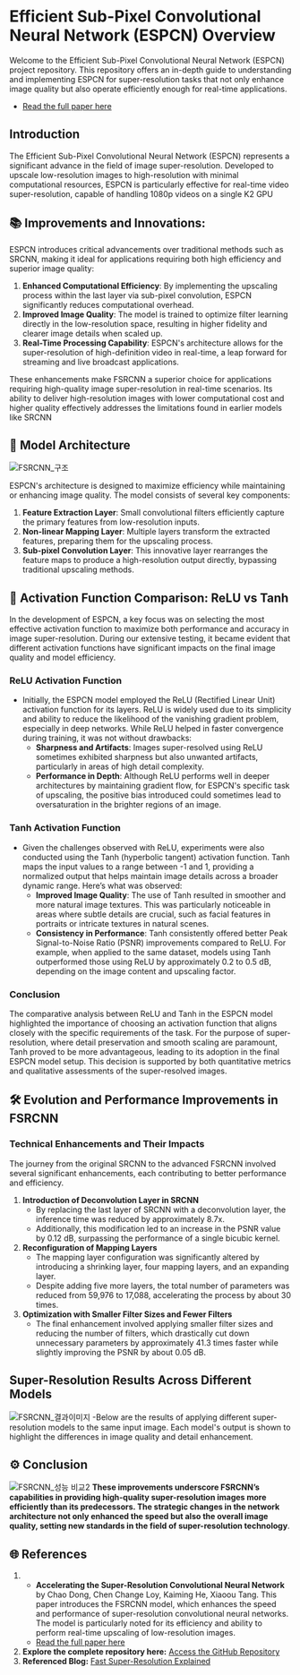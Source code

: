 # Efficient Sub-Pixel Convolutional Neural Network (ESPCN) Overview
Welcome to the Efficient Sub-Pixel Convolutional Neural Network (ESPCN) project repository. This repository offers an in-depth guide to understanding and implementing ESPCN for super-resolution tasks that not only enhance image quality but also operate efficiently enough for real-time applications.
  - [Read the full paper here](https://arxiv.org/pdf/1609.05158)

## Introduction
The Efficient Sub-Pixel Convolutional Neural Network (ESPCN) represents a significant advance in the field of image super-resolution. Developed to upscale low-resolution images to high-resolution with minimal computational resources, ESPCN is particularly effective for real-time video super-resolution, capable of handling 1080p videos on a single K2 GPU

## 📚 Improvements and Innovations:
ESPCN introduces critical advancements over traditional methods such as SRCNN, making it ideal for applications requiring both high efficiency and superior image quality:
1. **Enhanced Computational Efficiency**: By implementing the upscaling process within the last layer via sub-pixel convolution, ESPCN significantly reduces computational overhead.
2. **Improved Image Quality**: The model is trained to optimize filter learning directly in the low-resolution space, resulting in higher fidelity and clearer image details when scaled up.
3.  **Real-Time Processing Capability**: ESPCN's architecture allows for the super-resolution of high-definition video in real-time, a leap forward for streaming and live broadcast applications.

These enhancements make FSRCNN a superior choice for applications requiring high-quality image super-resolution in real-time scenarios. Its ability to deliver high-resolution images with lower computational cost and higher quality effectively addresses the limitations found in earlier models like SRCNN


## 🌟 Model Architecture
![FSRCNN_구조](https://github.com/user-attachments/assets/2f0f9107-4eb4-443a-accf-f34e7d648129)

ESPCN's architecture is designed to maximize efficiency while maintaining or enhancing image quality. The model consists of several key components:
1. **Feature Extraction Layer**: Small convolutional filters efficiently capture the primary features from low-resolution inputs.
2. **Non-linear Mapping Layer**: Multiple layers transform the extracted features, preparing them for the upscaling process.
3. **Sub-pixel Convolution Layer**: This innovative layer rearranges the feature maps to produce a high-resolution output directly, bypassing traditional upscaling methods.

## 🔄 Activation Function Comparison: ReLU vs Tanh
In the development of ESPCN, a key focus was on selecting the most effective activation function to maximize both performance and accuracy in image super-resolution. During our extensive testing, it became evident that different activation functions have significant impacts on the final image quality and model efficiency.
### ReLU Activation Function
  - Initially, the ESPCN model employed the ReLU (Rectified Linear Unit) activation function for its layers. ReLU is widely used due to its simplicity and ability to reduce the likelihood of the vanishing gradient problem, especially in deep networks. While ReLU helped in faster convergence during training, it was not without drawbacks:
    - **Sharpness and Artifacts**: Images super-resolved using ReLU sometimes exhibited sharpness but also unwanted artifacts, particularly in areas of high detail complexity.
    - **Performance in Depth**: Although ReLU performs well in deeper architectures by maintaining gradient flow, for ESPCN's specific task of upscaling, the positive bias introduced could sometimes lead to oversaturation in the brighter regions of an image. 

### Tanh Activation Function
  - Given the challenges observed with ReLU, experiments were also conducted using the Tanh (hyperbolic tangent) activation function. Tanh maps the input values to a range between -1 and 1, providing a normalized output that helps maintain image details across a broader dynamic range. Here’s what was observed:
    - **Improved Image Quality**: The use of Tanh resulted in smoother and more natural image textures. This was particularly noticeable in areas where subtle details are crucial, such as facial features in portraits or intricate textures in natural scenes.
    - **Consistency in Performance**: Tanh consistently offered better Peak Signal-to-Noise Ratio (PSNR) improvements compared to ReLU. For example, when applied to the same dataset, models using Tanh outperformed those using ReLU by approximately 0.2 to 0.5 dB, depending on the image content and upscaling factor.
### Conclusion
The comparative analysis between ReLU and Tanh in the ESPCN model highlighted the importance of choosing an activation function that aligns closely with the specific requirements of the task. For the purpose of super-resolution, where detail preservation and smooth scaling are paramount, Tanh proved to be more advantageous, leading to its adoption in the final ESPCN model setup. This decision is supported by both quantitative metrics and qualitative assessments of the super-resolved images.

## 🛠️ Evolution and Performance Improvements in FSRCNN

### Technical Enhancements and Their Impacts
The journey from the original SRCNN to the advanced FSRCNN involved several significant enhancements, each contributing to better performance and efficiency.
1. **Introduction of Deconvolution Layer in SRCNN**
    - By replacing the last layer of SRCNN with a deconvolution layer, the inference time was reduced by     approximately 8.7x.
    - Additionally, this modification led to an increase in the PSNR value by 0.12 dB, surpassing the performance of a single bicubic kernel.
2. **Reconfiguration of Mapping Layers**
    - The mapping layer configuration was significantly altered by introducing a shrinking layer, four mapping layers, and an expanding layer.
    - Despite adding five more layers, the total number of parameters was reduced from 59,976 to 17,088, accelerating the process by about 30 times.
3. **Optimization with Smaller Filter Sizes and Fewer Filters**
    - The final enhancement involved applying smaller filter sizes and reducing the number of filters, which drastically cut down unnecessary parameters by approximately 41.3 times faster while slightly improving the PSNR by about 0.05 dB.

## Super-Resolution Results Across Different Models
![FSRCNN_결과이미지](https://github.com/user-attachments/assets/0f58683c-7f05-4a27-aee5-baf65689a4b8)
   -Below are the results of applying different super-resolution models to the same input image. Each model's output is shown to highlight the differences in image quality and detail enhancement.

  
## ⚙️ Conclusion
![FSRCNN_성능 비교2](https://github.com/user-attachments/assets/ee9cd556-6bec-4230-92d9-5313eea32c18)
**These improvements underscore FSRCNN’s capabilities in providing high-quality super-resolution images more efficiently than its predecessors. The strategic changes in the network architecture not only enhanced the speed but also the overall image quality, setting new standards in the field of super-resolution technology**.

## 🌐 References

1. - **Accelerating the Super-Resolution Convolutional Neural Network** by Chao Dong, Chen Change Loy, Kaiming He, Xiaoou Tang. This paper introduces the FSRCNN model, which enhances the speed and performance of super-resolution convolutional neural networks. The model is particularly noted for its efficiency and ability to perform real-time upscaling of low-resolution images.
    - [Read the full paper here](https://arxiv.org/pdf/1608.00367)
2. **Explore the complete repository here:** [Access the GitHub Repository](https://github.com/vdumoulin/conv_arithmetic)
3. **Referenced Blog:** [Fast Super-Resolution Explained](https://yunmorning.tistory.com/62)
